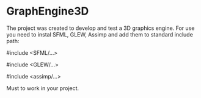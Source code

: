 # GraphEngine3D

The project was created to develop and test a 3D graphics engine.
For use you need to instal SFML, GLEW, Assimp and add them to standard include path:

#include <SFML/...>

#include <GLEW/...>

#include <assimp/...>

Must to work in your project.
